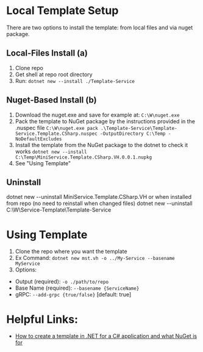 # Local Template Setup
There are two options to install the template: from local files and via nuget package.

## Local-Files Install (a)
1. Clone repo
2. Get shell at repo root directory
3. Run: `dotnet new --install ./Template-Service`

## Nuget-Based Install (b)
1. Download the nuget.exe and save for example at: `C:\W\nuget.exe`
2. Pack the template to NuGet package by the instructions provided in the .nuspec file
`C:\W\nuget.exe pack .\Template-Service\Template-Service.Template.CSharp.nuspec -OutputDirectory C:\Temp -NoDefaultExcludes`
3. Install the template from the NuGet package to the dotnet to check it works
`dotnet new --install C:\Temp\MiniService.Template.CSharp.VH.0.0.1.nupkg`
4. See "Using Template"

## Uninstall
dotnet new --uninstall MiniService.Template.CSharp.VH
or when installed from repo (no need to reinstall when changed files)
dotnet new --uninstall C:\W\Service-Template\Template-Service

# Using Template
1. Clone the repo where you want the template
2. Ex Command: `dotnet new mst.vh -o ../My-Service --basename MyService`
3. Options:
- Output (required): `-o ./path/to/repo`
- Base Name (required): `--basename {ServiceName}`
- gRPC: `--add-grpc {true/false}` [default: true]


# Helpful Links:
- [How to create a template in .NET for a C# application and what NuGet is for](https://itnext.io/how-to-create-a-template-in-net-for-a-c-application-and-what-nuget-is-for-e5d4fc03c487)
